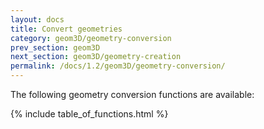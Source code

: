 ```yaml
---
layout: docs
title: Convert geometries
category: geom3D/geometry-conversion
prev_section: geom3D
next_section: geom3D/geometry-creation
permalink: /docs/1.2/geom3D/geometry-conversion/
---
```


The following geometry conversion functions are available:

{% include table_of_functions.html %}
